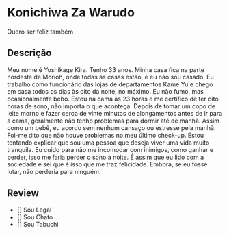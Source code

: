 # Konichiwa Za Warudo

Quero
ser
feliz
também

## Descrição

Meu nome é Yoshikage Kira. Tenho 33 anos. Minha casa fica na parte nordeste de Morioh, onde todas as casas estão, e eu não sou casado. Eu trabalho como funcionário das lojas de departamentos Kame Yu e chego em casa todos os dias às oito da noite, no máximo. Eu não fumo, mas ocasionalmente bebo. Estou na cama às 23 horas e me certifico de ter oito horas de sono, não importa o que aconteça. Depois de tomar um copo de leite morno e fazer cerca de vinte minutos de alongamentos antes de ir para a cama, geralmente não tenho problemas para dormir até de manhã. Assim como um bebê, eu acordo sem nenhum cansaço ou estresse pela manhã. Foi-me dito que não houve problemas no meu último check-up. Estou tentando explicar que sou uma pessoa que deseja viver uma vida muito tranquila. Eu cuido para não me incomodar com inimigos, como ganhar e perder, isso me faria perder o sono à noite. É assim que eu lido com a sociedade e sei que é isso que me traz felicidade. Embora, se eu fosse lutar, não perderia para ninguém.

## Review

- [] Sou Legal
- [] Sou Chato
- [] Sou Tabuchi
